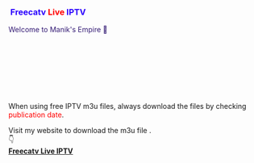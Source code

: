 <h3 style="text-align: left;"><span style="color: #2b00fe;">&nbsp;Freecatv</span> <span style="color: red;">Live</span> <span style="color: #2b00fe;">IPTV</span></h3><p><span style="color: #351c75;">Welcome to Manik's Empire 📡</span></p><p><span style="color: #351c75;"><br /></span></p><p><span style="color: #351c75;"><br /></span></p>
<div class="separator" style="clear: both;"><a href="https://blogger.googleusercontent.com/img/b/R29vZ2xl/AVvXsEgJmDTFwTLPQA4SWfm2CWAgtK39_n6seKlLm8xBSFvwY9SZSiSqfZRqudLfjB1qYCjEhFFntwEU0DyMQsG9LOkQ8rzxP-9Hpsuu8SFsfa6pFiFUJXo_GimZHQwSFQXSzMQoSH75zG9twMpJSJOCt5ZNleH9NMSdoYTMPojbrWAzU7l77ZfPt9-hFHeH/s1600/freecatv-live-iptv.jpg" style="display: block; padding: 1em 0px; text-align: center;"><img alt="" border="0" data-original-height="720" data-original-width="1280" src="https://blogger.googleusercontent.com/img/b/R29vZ2xl/AVvXsEgJmDTFwTLPQA4SWfm2CWAgtK39_n6seKlLm8xBSFvwY9SZSiSqfZRqudLfjB1qYCjEhFFntwEU0DyMQsG9LOkQ8rzxP-9Hpsuu8SFsfa6pFiFUJXo_GimZHQwSFQXSzMQoSH75zG9twMpJSJOCt5ZNleH9NMSdoYTMPojbrWAzU7l77ZfPt9-hFHeH/s1600/freecatv-live-iptv.jpg" /></a></div><div><br /></div>




When using free IPTV m3u files, always download the files by checking <span style="color: red;">publication date</span>.&nbsp;<div>Visit my website to download the m3u file .</div><div>👇&nbsp;</div><div><b><a href="https://freecatv.blogspot.com/" target="_blank">Freecatv Live IPTV</a></b></div>
